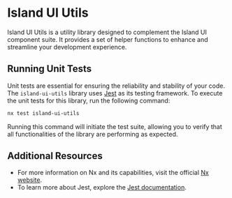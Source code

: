 # Island UI Utils

Island UI Utils is a utility library designed to complement the Island UI component suite. It provides a set of helper functions to enhance and streamline your development experience.

## Running Unit Tests

Unit tests are essential for ensuring the reliability and stability of your code. The `island-ui-utils` library uses [Jest](https://jestjs.io) as its testing framework. To execute the unit tests for this library, run the following command:

```bash
nx test island-ui-utils
```

Running this command will initiate the test suite, allowing you to verify that all functionalities of the library are performing as expected.

## Additional Resources

- For more information on Nx and its capabilities, visit the official [Nx website](https://nx.dev).
- To learn more about Jest, explore the [Jest documentation](https://jestjs.io/docs/getting-started).